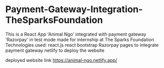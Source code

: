 # Payment-Gateway-Integration-TheSparksFoundation

This is a React App 'Animal Ngo' integrated with payment gateway 'Razorpay' in test mode made for internship at The Sparks Foundation Technologies used: react.js react bootstrap Razorpay pages to integrate payment gateway netlify to deploy the website

deployed website link https://animal-ngo.netlify.app/
